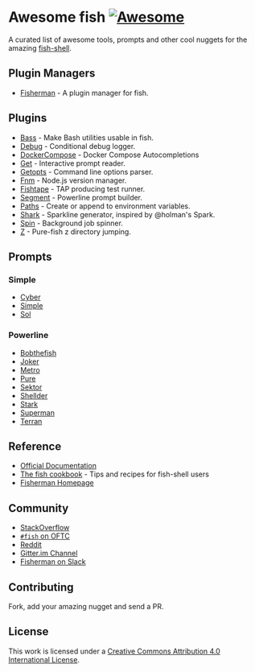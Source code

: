 # Awesome fish [![Awesome](https://cdn.rawgit.com/sindresorhus/awesome/d7305f38d29fed78fa85652e3a63e154dd8e8829/media/badge.svg)](https://github.com/sindresorhus/awesome)

A curated list of awesome tools, prompts and other cool nuggets for the amazing [fish-shell](https://github.com/fish-shell/fish-shell).

## Plugin Managers

- [Fisherman](https://github.com/fisherman/fisherman) - A plugin manager for fish.

## Plugins

- [Bass](https://github.com/edc/bass) - Make Bash utilities usable in fish.
- [Debug](https://github.com/fisherman/debug) - Conditional debug logger.
- [DockerCompose](https://github.com/brgmnn/fish-docker-compose) - Docker Compose Autocompletions
- [Get](https://github.com/fisherman/get) - Interactive prompt reader.
- [Getopts](https://github.com/fisherman/getopts) - Command line options parser.
- [Fnm](https://github.com/fisherman/fnm) - Node.js version manager.
- [Fishtape](https://github.com/fisherman/fishtape) - TAP producing test runner.
- [Segment](https://github.com/fisherman/segment) - Powerline prompt builder.
- [Paths](https://github.com/fisherman/paths) - Create or append to environment variables.
- [Shark](https://github.com/fisherman/shark) - Sparkline generator, inspired by @holman's Spark.
- [Spin](https://github.com/fisherman/spin) - Background job spinner.
- [Z](https://github.com/fisherman/z) - Pure-fish z directory jumping.

## Prompts

### Simple

- [Cyber](https://github.com/fisherman/cyber)
- [Simple](https://github.com/fisherman/simple)
- [Sol](https://github.com/fisherman/sol)

### Powerline

- [Bobthefish](https://github.com/oh-my-fish/theme-bobthefish)
- [Joker](https://github.com/fisherman/joker)
- [Metro](https://github.com/fisherman/metro)
- [Pure](https://github.com/rafaelrinaldi/pure)
- [Sektor](https://github.com/fisherman/sektor)
- [Shellder](https://github.com/simnalamburt/shellder)
- [Stark](https://github.com/fisherman/stark)
- [Superman](https://github.com/fisherman/superman)
- [Terran](https://github.com/fisherman/terran)

## Reference

- [Official Documentation](http://fishshell.com/docs/current/index.html)
- [The fish cookbook](https://github.com/jbucaran/fish-shell-cookbook) - Tips and recipes for fish-shell users
- [Fisherman Homepage](http://fisherman.github.io)

## Community

- [StackOverflow](http://stackoverflow.com/questions/tagged/fish)
- [`#fish` on OFTC](https://webchat.oftc.net/?channels=fish)
- [Reddit](https://www.reddit.com/r/fishshell/)
- [Gitter.im Channel](https://gitter.im/fish-shell/fish-shell)
- [Fisherman on Slack](https://fisherman-wharf.herokuapp.com)

## Contributing

Fork, add your amazing nugget and send a PR.

## License

This work is licensed under a [Creative Commons Attribution 4.0 International License](https://creativecommons.org/licenses/by/4.0/).
